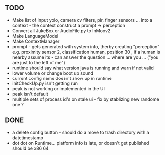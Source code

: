 ## TODO

- Make list of Input yolo, camera cv filters, pir, finger sensors ... into a context - the context construct a prompt -> perception
- Convert all JukeBox or AudioFile.py to InMoov2
- Make LanguageModel
- Make ContextManager
- prompt - gets generated with system info, therby creating "perception" e.g. proximity sensor 2, classification human, position 30
  , if a human is nearby assume its <star/> - can answer the question ... where are you ... ("you are just to the left of me")
- runtime should say what version java is running and warn if not valid
- lower volume or change boot up sound
- current config name doesn't show up in runtime
- initCheckUp.py isn't getting run
- peak is not working or implemented in the UI
- peak isn't default
- multiple sets of process id's on stale ui - fix by stablizing new randome one ?

## DONE

- a delete config button - should do a move to trash directory with a datetimestamp
- dot dot on Runtime... platform info is late, or doesn't get published should be x86 64
